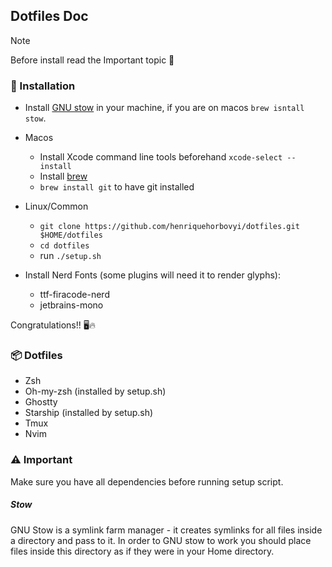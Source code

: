 ## Dotfiles Doc

> [!NOTE]
> Before install read the Important topic 📕

### 🔧 Installation 
- Install [GNU stow](https://www.gnu.org/software/stow/) in your machine, if you are on macos `brew isntall stow`. 
- Macos
    - Install Xcode command line tools beforehand `xcode-select --install`
    - Install [brew](https://brew.sh/)  
    - `brew install git` to have git installed 

- Linux/Common
    - `git clone https://github.com/henriquehorbovyi/dotfiles.git $HOME/dotfiles`
    - `cd dotfiles`
    - run `./setup.sh`
- Install Nerd Fonts (some plugins will need it to render glyphs):
    - ttf-firacode-nerd
    - jetbrains-mono

Congratulations!! 🖥️🔥

### 📦 Dotfiles 
- Zsh
- Oh-my-zsh (installed by setup.sh)
- Ghostty
- Starship (installed by setup.sh)
- Tmux
- Nvim

### ⚠️ Important
Make sure you have all dependencies before running setup script. 
##### Stow 

GNU Stow is a symlink farm manager - it creates symlinks for all files inside a directory and pass to it. In order to GNU stow to work you should place files inside this directory as if they were in your Home directory.
